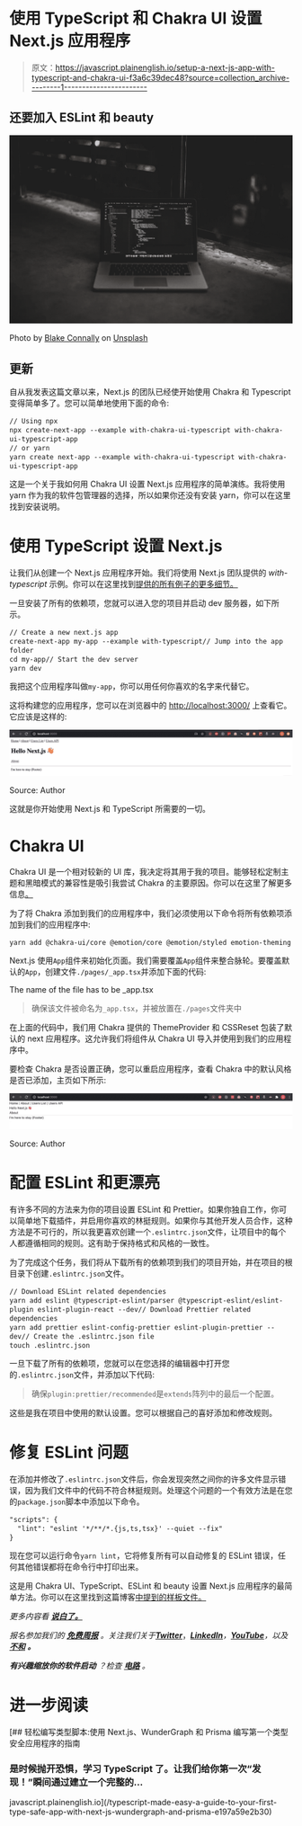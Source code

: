 # 使用 TypeScript 和 Chakra UI 设置 Next.js 应用程序

> 原文：<https://javascript.plainenglish.io/setup-a-next-js-app-with-typescript-and-chakra-ui-f3a6c39dec48?source=collection_archive---------1----------------------->

## 还要加入 ESLint 和 beauty

![](img/555a19e062d60309e69bb76df7761a43.png)

Photo by [Blake Connally](https://unsplash.com/@blakeconnally?utm_source=unsplash&utm_medium=referral&utm_content=creditCopyText) on [Unsplash](/s/photos/code?utm_source=unsplash&utm_medium=referral&utm_content=creditCopyText)

## 更新

自从我发表这篇文章以来，Next.js 的团队已经使开始使用 Chakra 和 Typescript 变得简单多了。您可以简单地使用下面的命令:

```
// Using npx
npx create-next-app --example with-chakra-ui-typescript with-chakra-ui-typescript-app
// or yarn
yarn create next-app --example with-chakra-ui-typescript with-chakra-ui-typescript-app
```

这是一个关于我如何用 Chakra UI 设置 Next.js 应用程序的简单演练。我将使用 yarn 作为我的软件包管理器的选择，所以如果你还没有安装 yarn，你可以在这里找到安装说明。

# 使用 TypeScript 设置 Next.js

让我们从创建一个 Next.js 应用程序开始。我们将使用 Next.js 团队提供的 *with-typescript* 示例。你可以在这里找到[提供的所有例子的更多细节。](https://create-next-app.js.org/get-started-with-examples)

一旦安装了所有的依赖项，您就可以进入您的项目并启动 dev 服务器，如下所示。

```
// Create a new next.js app
create-next-app my-app --example with-typescript// Jump into the app folder
cd my-app// Start the dev server
yarn dev
```

我把这个应用程序叫做`my-app`，你可以用任何你喜欢的名字来代替它。

这将构建您的应用程序，您可以在浏览器中的 [http://localhost:3000/](http://localhost:3000/) 上查看它。它应该是这样的:

![](img/87434c4cf0e27628d964da6eabb95fda.png)

Source: Author

这就是你开始使用 Next.js 和 TypeScript 所需要的一切。

# Chakra UI

Chakra UI 是一个相对较新的 UI 库，我决定将其用于我的项目。能够轻松定制主题和黑暗模式的兼容性是吸引我尝试 Chakra 的主要原因。你可以在这里了解更多信息[。](https://chakra-ui.com/getting-started)

为了将 Chakra 添加到我们的应用程序中，我们必须使用以下命令将所有依赖项添加到我们的应用程序中:

```
yarn add @chakra-ui/core @emotion/core @emotion/styled emotion-theming
```

Next.js 使用`App`组件来初始化页面。我们需要覆盖`App`组件来整合脉轮。要覆盖默认的`App`，创建文件`./pages/_app.tsx`并添加下面的代码:

The name of the file has to be _app.tsx

> 确保该文件被命名为`_app.tsx`，并被放置在`./pages`文件夹中

在上面的代码中，我们用 Chakra 提供的 ThemeProvider 和 CSSReset 包装了默认的 next 应用程序。这允许我们将组件从 Chakra UI 导入并使用到我们的应用程序中。

要检查 Chakra 是否设置正确，您可以重启应用程序，查看 Chakra 中的默认风格是否已添加，主页如下所示:

![](img/ab3b170fd50f991b419dda6faa6f9386.png)

Source: Author

# 配置 ESLint 和更漂亮

有许多不同的方法来为你的项目设置 ESLint 和 Prettier。如果你独自工作，你可以简单地下载插件，并启用你喜欢的林挺规则。如果你与其他开发人员合作，这种方法是不可行的，所以我更喜欢创建一个`.eslintrc.json`文件，让项目中的每个人都遵循相同的规则。这有助于保持格式和风格的一致性。

为了完成这个任务，我们将从下载所有的依赖项到我们的项目开始，并在项目的根目录下创建`.eslintrc.json`文件。

```
// Download ESLint related dependencies
yarn add eslint @typescript-eslint/parser @typescript-eslint/eslint-plugin eslint-plugin-react --dev// Download Prettier related dependencies
yarn add prettier eslint-config-prettier eslint-plugin-prettier --dev// Create the .eslintrc.json file
touch .eslintrc.json
```

一旦下载了所有的依赖项，您就可以在您选择的编辑器中打开您的`.eslintrc.json`文件，并添加以下代码:

> 确保`plugin:prettier/recommended`是`extends`阵列中的最后一个配置。

这些是我在项目中使用的默认设置。您可以根据自己的喜好添加和修改规则。

# 修复 ESLint 问题

在添加并修改了`.eslintrc.json`文件后，你会发现突然之间你的许多文件显示错误，因为我们文件中的代码不符合林挺规则。处理这个问题的一个有效方法是在您的`package.json`脚本中添加以下命令。

```
"scripts": {
  "lint": "eslint '*/**/*.{js,ts,tsx}' --quiet --fix"
}
```

现在您可以运行命令`yarn lint`，它将修复所有可以自动修复的 ESLint 错误，任何其他错误都将在命令行中打印出来。

这是用 Chakra UI、TypeScript、ESLint 和 beauty 设置 Next.js 应用程序的最简单方法。你可以在这里找到这篇博客[中提到的样板文件。](https://github.com/VarunRustomji/next-chakra-boilerplate)

*更多内容看* [***说白了。***](https://plainenglish.io/)

*报名参加我们的* [***免费周报***](http://newsletter.plainenglish.io/) *。关注我们关于*[***Twitter***](https://twitter.com/inPlainEngHQ)，[***LinkedIn***](https://www.linkedin.com/company/inplainenglish/)*，*[***YouTube***](https://www.youtube.com/channel/UCtipWUghju290NWcn8jhyAw)*，以及* [***不和***](https://discord.gg/GtDtUAvyhW) ***。***

***有兴趣缩放你的软件启动*** *？检查* [***电路***](https://circuit.ooo?utm=publication-post-cta) *。*

# 进一步阅读

[](/typescript-made-easy-a-guide-to-your-first-type-safe-app-with-next-js-wundergraph-and-prisma-e197a59e2b30) [## 轻松编写类型脚本:使用 Next.js、WunderGraph 和 Prisma 编写第一个类型安全应用程序的指南

### 是时候抛开恐惧，学习 TypeScript 了。让我们给你第一次“发现！”瞬间通过建立一个完整的…

javascript.plainenglish.io](/typescript-made-easy-a-guide-to-your-first-type-safe-app-with-next-js-wundergraph-and-prisma-e197a59e2b30)